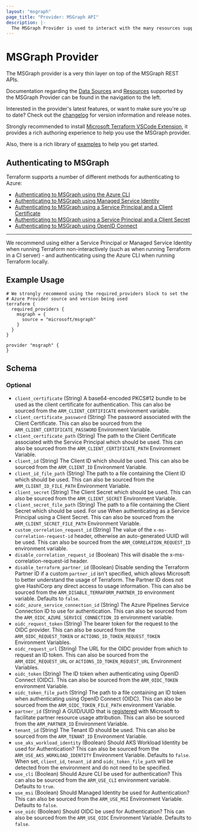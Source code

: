 ```yaml
---
layout: "msgraph"
page_title: "Provider: MSGraph API"
description: |-
  The MSGraph Provider is used to interact with the many resources supported by Microsoft Graph through its APIs.
---
```


# MSGraph Provider

The MSGraph provider is a very thin layer on top of the MSGraph REST APIs. 

Documentation regarding the [Data Sources](/docs/configuration/data-sources.html) and [Resources](/docs/configuration/resources.html) supported by the MSGraph Provider can be found in the navigation to the left.

Interested in the provider's latest features, or want to make sure you're up to date? Check out the [changelog](https://github.com/Microsoft/terraform-provider-msgraph/blob/main/CHANGELOG.md) for version information and release notes.

Strongly recommended to install [Microsoft Terraform VSCode Extension](https://marketplace.visualstudio.com/items?itemName=ms-azuretools.vscode-azureterraform), it provides a rich authoring experience to help you use the MSGraph provider.

Also, there is a rich library of [examples](https://github.com/Microsoft/terraform-provider-msgraph/tree/main/examples) to help you get started.

## Authenticating to MSGraph

Terraform supports a number of different methods for authenticating to Azure:

* [Authenticating to MSGraph using the Azure CLI](guides/azure_cli.html)
* [Authenticating to MSGraph using Managed Service Identity](guides/managed_service_identity.html)
* [Authenticating to MSGraph using a Service Principal and a Client Certificate](guides/service_principal_client_certificate.html)
* [Authenticating to MSGraph using a Service Principal and a Client Secret](guides/service_principal_client_secret.html)
* [Authenticating to MSGraph using OpenID Connect](guides/service_principal_oidc.html)

---

We recommend using either a Service Principal or Managed Service Identity when running Terraform non-interactively (such as when running Terraform in a CI server) - and authenticating using the Azure CLI when running Terraform locally.

## Example Usage

```hcl
# We strongly recommend using the required_providers block to set the
# Azure Provider source and version being used
terraform {
  required_providers {
    msgraph = {
      source = "microsoft/msgraph"
    }
  }
}

provider "msgraph" {
}

```

<!-- schema generated by tfplugindocs -->
## Schema

### Optional

- `client_certificate` (String) A base64-encoded PKCS#12 bundle to be used as the client certificate for authentication. This can also be sourced from the `ARM_CLIENT_CERTIFICATE` environment variable.
- `client_certificate_password` (String) The password associated with the Client Certificate. This can also be sourced from the `ARM_CLIENT_CERTIFICATE_PASSWORD` Environment Variable.
- `client_certificate_path` (String) The path to the Client Certificate associated with the Service Principal which should be used. This can also be sourced from the `ARM_CLIENT_CERTIFICATE_PATH` Environment Variable.
- `client_id` (String) The Client ID which should be used. This can also be sourced from the `ARM_CLIENT_ID` Environment Variable.
- `client_id_file_path` (String) The path to a file containing the Client ID which should be used. This can also be sourced from the `ARM_CLIENT_ID_FILE_PATH` Environment Variable.
- `client_secret` (String) The Client Secret which should be used. This can also be sourced from the `ARM_CLIENT_SECRET` Environment Variable.
- `client_secret_file_path` (String) The path to a file containing the Client Secret which should be used. For use When authenticating as a Service Principal using a Client Secret. This can also be sourced from the `ARM_CLIENT_SECRET_FILE_PATH` Environment Variable.
- `custom_correlation_request_id` (String) The value of the `x-ms-correlation-request-id` header, otherwise an auto-generated UUID will be used. This can also be sourced from the `ARM_CORRELATION_REQUEST_ID` environment variable.
- `disable_correlation_request_id` (Boolean) This will disable the x-ms-correlation-request-id header.
- `disable_terraform_partner_id` (Boolean) Disable sending the Terraform Partner ID if a custom `partner_id` isn't specified, which allows Microsoft to better understand the usage of Terraform. The Partner ID does not give HashiCorp any direct access to usage information. This can also be sourced from the `ARM_DISABLE_TERRAFORM_PARTNER_ID` environment variable. Defaults to `false`.
- `oidc_azure_service_connection_id` (String) The Azure Pipelines Service Connection ID to use for authentication. This can also be sourced from the `ARM_OIDC_AZURE_SERVICE_CONNECTION_ID` environment variable.
- `oidc_request_token` (String) The bearer token for the request to the OIDC provider. This can also be sourced from the `ARM_OIDC_REQUEST_TOKEN` or `ACTIONS_ID_TOKEN_REQUEST_TOKEN` Environment Variables.
- `oidc_request_url` (String) The URL for the OIDC provider from which to request an ID token. This can also be sourced from the `ARM_OIDC_REQUEST_URL` or `ACTIONS_ID_TOKEN_REQUEST_URL` Environment Variables.
- `oidc_token` (String) The ID token when authenticating using OpenID Connect (OIDC). This can also be sourced from the `ARM_OIDC_TOKEN` environment Variable.
- `oidc_token_file_path` (String) The path to a file containing an ID token when authenticating using OpenID Connect (OIDC). This can also be sourced from the `ARM_OIDC_TOKEN_FILE_PATH` environment Variable.
- `partner_id` (String) A GUID/UUID that is [registered](https://docs.microsoft.com/azure/marketplace/azure-partner-customer-usage-attribution#register-guids-and-offers) with Microsoft to facilitate partner resource usage attribution. This can also be sourced from the `ARM_PARTNER_ID` Environment Variable.
- `tenant_id` (String) The Tenant ID should be used. This can also be sourced from the `ARM_TENANT_ID` Environment Variable.
- `use_aks_workload_identity` (Boolean) Should AKS Workload Identity be used for Authentication? This can also be sourced from the `ARM_USE_AKS_WORKLOAD_IDENTITY` Environment Variable. Defaults to `false`. When set, `client_id`, `tenant_id` and `oidc_token_file_path` will be detected from the environment and do not need to be specified.
- `use_cli` (Boolean) Should Azure CLI be used for authentication? This can also be sourced from the `ARM_USE_CLI` environment variable. Defaults to `true`.
- `use_msi` (Boolean) Should Managed Identity be used for Authentication? This can also be sourced from the `ARM_USE_MSI` Environment Variable. Defaults to `false`.
- `use_oidc` (Boolean) Should OIDC be used for Authentication? This can also be sourced from the `ARM_USE_OIDC` Environment Variable. Defaults to `false`.
